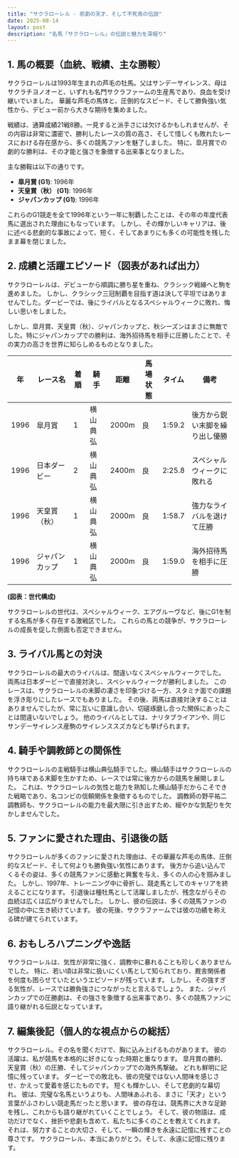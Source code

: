 ```yaml
---
title: "サクラローレル - 悲劇の天才、そして不死鳥の伝説"
date: 2025-08-14
layout: post
description: "名馬『サクラローレル』の伝説と魅力を深堀り"
---
```


## 1. 馬の概要（血統、戦績、主な勝鞍）

サクラローレルは1993年生まれの芦毛の牡馬。父はサンデーサイレンス、母はサクラチヨノオーと、いずれも名門サクラファームの生産馬であり、良血を受け継いでいました。  華麗な芦毛の馬体と、圧倒的なスピード、そして勝負強い気性から、デビュー前から大きな期待を集めました。

戦績は、通算成績21戦8勝。一見すると派手さには欠けるかもしれませんが、その内容は非常に濃密で、勝利したレースの質の高さ、そして惜しくも敗れたレースにおける存在感から、多くの競馬ファンを魅了しました。  特に、皐月賞での劇的な勝利は、その才能と強さを象徴する出来事となりました。

主な勝鞍は以下の通りです。

* **皐月賞 (G1)**:  1996年
* **天皇賞（秋） (G1)**: 1996年
* **ジャパンカップ (G1)**: 1996年

これらのG1競走を全て1996年という一年に制覇したことは、その年の年度代表馬に選出された理由にもなっています。  しかし、その輝かしいキャリアは、後に述べる悲劇的な事故によって、短く、そしてあまりにも多くの可能性を残したまま幕を閉じました。


## 2. 成績と活躍エピソード（図表があれば出力）

サクラローレルは、デビューから順調に勝ち星を重ね、クラシック戦線へと駒を進めました。  しかし、クラシック三冠制覇を目指す道は決して平坦ではありませんでした。ダービーでは、後にライバルとなるスペシャルウィークに敗れ、悔しい思いをしました。

しかし、皐月賞、天皇賞（秋）、ジャパンカップと、秋シーズンはまさに無敵でした。特にジャパンカップでの勝利は、海外招待馬を相手に圧勝したことで、その実力の高さを世界に知らしめるものとなりました。

| 年 | レース名          | 着順 | 騎手       | 距離 | 馬場状態 | タイム     | 備考                               |
|---|-------------------|-----|-------------|-----|---------|-----------|------------------------------------|
| 1996 | 皐月賞            | 1   | 横山典弘     | 2000m| 良       | 1:59.2     | 後方から鋭い末脚を繰り出し優勝 |
| 1996 | 日本ダービー        | 2   | 横山典弘     | 2400m| 良       | 2:25.8     | スペシャルウィークに敗れる       |
| 1996 | 天皇賞（秋）      | 1   | 横山典弘     | 2000m| 良       | 1:58.7     | 強力なライバルを退けて圧勝     |
| 1996 | ジャパンカップ     | 1   | 横山典弘     | 2000m| 良       | 1:59.0     | 海外招待馬を相手に圧勝         |


**(図表：世代構成)**

サクラローレルの世代は、スペシャルウィーク、エアグルーヴなど、後にG1を制する名馬が多く存在する激戦区でした。  これらの馬との競争が、サクラローレルの成長を促した側面も否定できません。


## 3. ライバル馬との対決

サクラローレルの最大のライバルは、間違いなくスペシャルウィークでした。  両馬は日本ダービーで直接対決し、スペシャルウィークが勝利しました。  このレースは、サクラローレルの末脚の凄さを印象づける一方、スタミナ面での課題を浮き彫りにしたレースでもありました。  その後、両馬は直接対決することはありませんでしたが、常に互いに意識し合い、切磋琢磨し合った関係にあったことは間違いないでしょう。  他のライバルとしては、ナリタブライアンや、同じサンデーサイレンス産駒のサイレンススズカなども挙げられます。


## 4. 騎手や調教師との関係性

サクラローレルの主戦騎手は横山典弘騎手でした。横山騎手はサクラローレルの持ち味である末脚を生かすため、レースでは常に後方からの競馬を展開しました。  これは、サクラローレルの気性と能力を熟知した横山騎手だからこそできた戦略であり、名コンビの信頼関係を象徴するものでした。  調教師の野平祐二調教師も、サクラローレルの能力を最大限に引き出すため、細やかな気配りを欠かしませんでした。


## 5. ファンに愛された理由、引退後の話

サクラローレルが多くのファンに愛された理由は、その華麗な芦毛の馬体、圧倒的なスピード、そして何よりも勝負強い気性にあります。  後方から追い込んでくるその姿は、多くの競馬ファンに感動と興奮を与え、多くの人の心を掴みました。  しかし、1997年、トレーニング中に骨折し、競走馬としてのキャリアを終えることになります。  引退後は種牡馬として活躍しましたが、残念ながらその血統は広くは広がりませんでした。  しかし、彼の伝説は、多くの競馬ファンの記憶の中に生き続けています。  彼の死後、サクラファームでは彼の功績を称える碑が建てられています。


## 6. おもしろハプニングや逸話

サクラローレルは、気性が非常に強く、調教中に暴れることも珍しくありませんでした。  特に、若い頃は非常に扱いにくい馬として知られており、厩舎関係者を何度も困らせていたというエピソードが残っています。  しかし、その強すぎる気性が、レースでは勝負強さにつながったと言えるでしょう。  また、ジャパンカップでの圧勝劇は、その強さを象徴する出来事であり、多くの競馬ファンに語り継がれる伝説となっています。


## 7. 編集後記（個人的な視点からの総括）

サクラローレル。その名を聞くだけで、胸に込み上げるものがあります。  彼の活躍は、私が競馬を本格的に好きになった時期と重なります。  皐月賞の勝利、天皇賞（秋）の圧勝、そしてジャパンカップでの海外馬撃破。  どれも鮮明に記憶に残っています。  ダービーでの敗北も、彼の完璧ではない人間味を感じさせ、かえって愛着を感じたものです。  短くも輝かしい、そして悲劇的な幕切れ。  彼は、完璧な名馬というよりも、人間味あふれる、まさに「天才」という言葉がふさわしい競走馬だったと思います。  彼の存在は、競馬界に大きな足跡を残し、これからも語り継がれていくことでしょう。  そして、彼の物語は、成功だけでなく、挫折や悲劇も含めて、私たちに多くのことを教えてくれます。  それは、努力することの大切さ、そして、一瞬の輝きを永遠に記憶に残すことの尊さです。  サクラローレル、本当にありがとう。そして、永遠に記憶に残ります。
